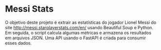 # Messi Stats

O objetivo deste projeto é extrair as estatísticas do jogador Lionel Messi do site http://messi.starplayerstats.com/en/ usando Beautiful Soup e Python. Em seguida, o script calcula algumas métricas e armazena os resultados em arquivos JSON. Uma API usando o FastAPI é criada para consumir esses dados.
